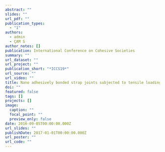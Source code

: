 ```yaml
---
abstract: ""
slides: ""
url_pdf: ""
publication_types:
  - "1"
authors:
  - admin
  - ÇAM S
author_notes: []
publication: International Conference on Cohesive Societies
summary: ""
url_dataset: ""
url_project: ""
publication_short: "*ICCS19*"
url_source: ""
url_video: ""
title: Nano adhesively bonded strap joints subjected to tensile loading
doi: ""
featured: false
tags: []
projects: []
image:
  caption: ""
  focal_point: ""
  preview_only: false
date: 2016-09-05T00:00:00.000Z
url_slides: ""
publishDate: 2017-01-01T00:00:00.000Z
url_poster: ""
url_code: ""
---
```

